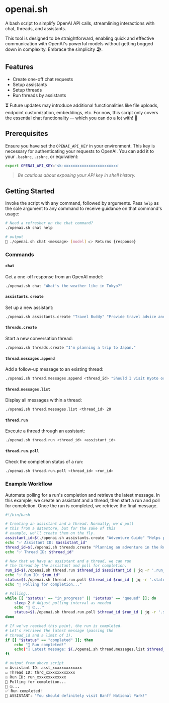 
# openai.sh
A bash script to simplify OpenAI API calls, streamlining interactions with chat, threads, and assistants.

This tool is designed to be straightforward, enabling quick and effective communication with OpenAI's powerful models without getting bogged down in complexity. Embrace the simplicity 🏖️.

## Features
- Create one-off chat requests
- Setup assistants
- Setup threads
- Run threads by assistants

⏳ Future updates may introduce additional functionalities like file uploads, endpoint customization, embeddings, etc. For now, this script only covers the essential chat functionality -- which you can do a lot with! 🚀

## Prerequisites
Ensure you have set the `OPENAI_API_KEY` in your environment. This key is necessary for authenticating your requests to OpenAI. You can add it to your `.bashrc`, `.zshrc`, or equivalent:

```bash
export OPENAI_API_KEY='sk-xxxxxxxxxxxxxxxxxxxxxxxx'
```

> *Be cautious about exposing your API key in shell history.*

## Getting Started
Invoke the script with any command, followed by arguments. Pass `help` as the sole argument to any command to receive guidance on that command's usage:

```bash
# Need a refresher on the chat command?
./openai.sh chat help
```

```bash
# output
🌿 ./openai.sh chat <message> [model] 👉 Returns {response}
```

### Commands

#### `chat`

Get a one-off response from an OpenAI model:

```bash
./openai.sh chat "What's the weather like in Tokyo?"
```

#### `assistants.create`

Set up a new assistant:

```bash
./openai.sh assistants.create "Travel Buddy" "Provide travel advice and information."
```

#### `threads.create`

Start a new conversation thread:

```bash
./openai.sh threads.create "I'm planning a trip to Japan."
```

#### `thread.messages.append`

Add a follow-up message to an existing thread:

```bash
./openai.sh thread.messages.append <thread_id> "Should I visit Kyoto or Osaka?"
```

#### `thread.messages.list`

Display all messages within a thread:

```bash
./openai.sh thread.messages.list <thread_id> 20
```

#### `thread.run`

Execute a thread through an assistant:

```bash
./openai.sh thread.run <thread_id> <assistant_id>
```

#### `thread.run.poll`

Check the completion status of a run:

```bash
./openai.sh thread.run.poll <thread_id> <run_id>
```

### Example Workflow

Automate polling for a run's completion and retrieve the latest message. In this example, we create an assistant and a thread, then start a run and poll for completion. Once the run is completed, we retrieve the final message.

```bash
#!/bin/bash

# Creating an assistant and a thread. Normally, we'd pull
# this from a datastore, but for the sake of this
# example, we'll create them on the fly.
assistant_id=$(./openai.sh assistants.create "Adventure Guide" "Helps plan adventure trips." | jq -r '.assistant_id')
echo "✅ Assistant ID: $assistant_id"
thread_id=$(./openai.sh threads.create "Planning an adventure in the Rockies." | jq -r '.thread_id')
echo "✅ Thread ID: $thread_id"

# Now that we have an assistant and a thread, we can run
# the thread by the assistant and poll for completion.
run_id=$(./openai.sh thread.run $thread_id $assistant_id | jq -r '.run_id')
echo "✅ Run ID: $run_id"
status=$(./openai.sh thread.run.poll $thread_id $run_id | jq -r '.status')
echo "🔄 Polling for completion..."

# Polling...
while [[ "$status" == "in_progress" || "$status" == "queued" ]]; do
    sleep 2 # Adjust polling interval as needed
    echo "🔄 🙄..."
    status=$(./openai.sh thread.run.poll $thread_id $run_id | jq -r '.status')
done

# If we've reached this point, the run is completed.
# Let's retrieve the latest message (passing the
# thread_id and a limit of 1).
if [[ "$status" == "completed" ]]; then
    echo "🎉 Run completed!"
    echo("📜 Latest message: $(./openai.sh thread.messages.list $thread_id 1 | jq -r '.data[0].value')")
fi
```
```bash
# output from above script
☑️ Assistant ID: asst_xxxxxxxxxxxxx
☑️ Thread ID: thrd_xxxxxxxxxxxxx
☑️ Run ID: run_xxxxxxxxxxxxx
🔄 Polling for completion...
🔄 🙄...
✅ Run completed!
🤖 ASSISTANT: "You should definitely visit Banff National Park!"
```
